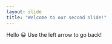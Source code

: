 ```yaml
---
layout: slide
title: "Welcome to our second slide!"
---
```

Hello :grinning:
Use the left arrow to go back!
